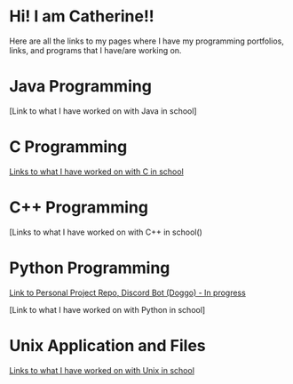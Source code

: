 # **Hi! I am Catherine**!!

Here are all the links to my pages where I have my programming portfolios, links, and programs that I have/are working on.


# Java Programming

[Link to what I have worked on with Java in school]

# C Programming

[Links to what I have worked on with C in school](https://cathyiic.github.io/c36/)

# C++ Programming 
[Links to what I have worked on with C++ in school()

# Python Programming

[Link to Personal Project Repo, Discord Bot (Doggo) - In progress](https://github.com/cathyiic/doggo)

[Link to what I have worked on with Python in school]

# Unix Application and Files

[Links to what I have worked on with Unix in school](https://cathyiic.github.io/cse15l-labreports/)
